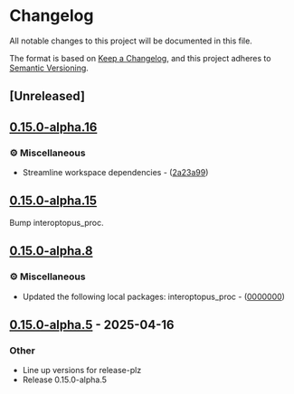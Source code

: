 # Changelog

All notable changes to this project will be documented in this file.

The format is based on [Keep a Changelog](https://keepachangelog.com/en/1.0.0/),
and this project adheres to [Semantic Versioning](https://semver.org/spec/v2.0.0.html).

## [Unreleased]

## [0.15.0-alpha.16](https://github.com/ralfbiedert/interoptopus/compare/interoptopus-v0.15.0-alpha.15...interoptopus-v0.15.0-alpha.16)

### ⚙️ Miscellaneous


- Streamline workspace dependencies - ([2a23a99](https://github.com/ralfbiedert/interoptopus/commit/2a23a9975a5235703ac5ffc1df46c8d27763fb3d))


## [0.15.0-alpha.15](https://github.com/ralfbiedert/interoptopus/compare/interoptopus-v0.15.0-alpha.14...interoptopus-v0.15.0-alpha.15)

Bump interoptopus_proc.


## [0.15.0-alpha.8](https://github.com/ralfbiedert/interoptopus/compare/interoptopus-v0.15.0-alpha.7...interoptopus-v0.15.0-alpha.8)

### ⚙️ Miscellaneous


- Updated the following local packages: interoptopus_proc - ([0000000](https://github.com/ralfbiedert/interoptopus/commit/0000000))


## [0.15.0-alpha.5](https://github.com/ralfbiedert/interoptopus/compare/interoptopus-v0.15.0-alpha.4...interoptopus-v0.15.0-alpha.5) - 2025-04-16

### Other

- Line up versions for release-plz
- Release 0.15.0-alpha.5
